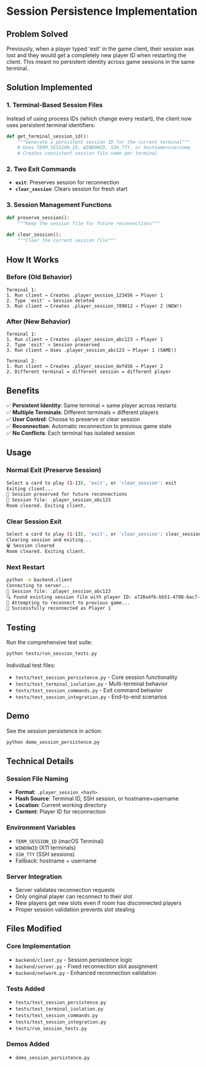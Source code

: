# Session Persistence Implementation

## Problem Solved

Previously, when a player typed 'exit' in the game client, their session was lost and they would get a completely new player ID when restarting the client. This meant no persistent identity across game sessions in the same terminal.

## Solution Implemented

### 1. Terminal-Based Session Files

Instead of using process IDs (which change every restart), the client now uses persistent terminal identifiers:

```python
def get_terminal_session_id():
    """Generate a persistent session ID for the current terminal"""
    # Uses TERM_SESSION_ID, WINDOWID, SSH_TTY, or hostname+username
    # Creates consistent session file name per terminal
```

### 2. Two Exit Commands

- **`exit`**: Preserves session for reconnection
- **`clear_session`**: Clears session for fresh start

### 3. Session Management Functions

```python
def preserve_session():
    """Keep the session file for future reconnections"""
    
def clear_session():
    """Clear the current session file"""
```

## How It Works

### Before (Old Behavior)
```
Terminal 1:
1. Run client → Creates .player_session_123456 → Player 1
2. Type 'exit' → Session deleted
3. Run client → Creates .player_session_789012 → Player 2 (NEW!)
```

### After (New Behavior)  
```
Terminal 1:
1. Run client → Creates .player_session_abc123 → Player 1
2. Type 'exit' → Session preserved
3. Run client → Uses .player_session_abc123 → Player 1 (SAME!)

Terminal 2:
1. Run client → Creates .player_session_def456 → Player 2
2. Different terminal = different session = different player
```

## Benefits

✅ **Persistent Identity**: Same terminal = same player across restarts  
✅ **Multiple Terminals**: Different terminals = different players  
✅ **User Control**: Choose to preserve or clear session  
✅ **Reconnection**: Automatic reconnection to previous game state  
✅ **No Conflicts**: Each terminal has isolated session  

## Usage

### Normal Exit (Preserve Session)
```bash
Select a card to play (1-13), 'exit', or 'clear_session': exit
Exiting client...
💾 Session preserved for future reconnections
📁 Session file: .player_session_abc123
Room cleared. Exiting client.
```

### Clear Session Exit  
```bash
Select a card to play (1-13), 'exit', or 'clear_session': clear_session
Clearing session and exiting...
🗑️ Session cleared
Room cleared. Exiting client.
```

### Next Restart
```bash
python -m backend.client
Connecting to server...
📁 Session file: .player_session_abc123
🔍 Found existing session file with player ID: a728a4fb-bb51-4708-bac7-a2925b6ebd9b
🔄 Attempting to reconnect to previous game...
🔄 Successfully reconnected as Player 1
```

## Testing

Run the comprehensive test suite:

```bash
python tests/run_session_tests.py
```

Individual test files:
- `tests/test_session_persistence.py` - Core session functionality
- `tests/test_terminal_isolation.py` - Multi-terminal behavior  
- `tests/test_session_commands.py` - Exit command behavior
- `tests/test_session_integration.py` - End-to-end scenarios

## Demo

See the session persistence in action:

```bash
python demo_session_persistence.py
```

## Technical Details

### Session File Naming
- **Format**: `.player_session_<hash>`
- **Hash Source**: Terminal ID, SSH session, or hostname+username
- **Location**: Current working directory
- **Content**: Player ID for reconnection

### Environment Variables
- `TERM_SESSION_ID` (macOS Terminal)
- `WINDOWID` (X11 terminals) 
- `SSH_TTY` (SSH sessions)
- Fallback: hostname + username

### Server Integration
- Server validates reconnection requests
- Only original player can reconnect to their slot
- New players get new slots even if room has disconnected players
- Proper session validation prevents slot stealing

## Files Modified

### Core Implementation
- `backend/client.py` - Session persistence logic
- `backend/server.py` - Fixed reconnection slot assignment  
- `backend/network.py` - Enhanced reconnection validation

### Tests Added
- `tests/test_session_persistence.py`
- `tests/test_terminal_isolation.py` 
- `tests/test_session_commands.py`
- `tests/test_session_integration.py`
- `tests/run_session_tests.py`

### Demos Added  
- `demo_session_persistence.py`
